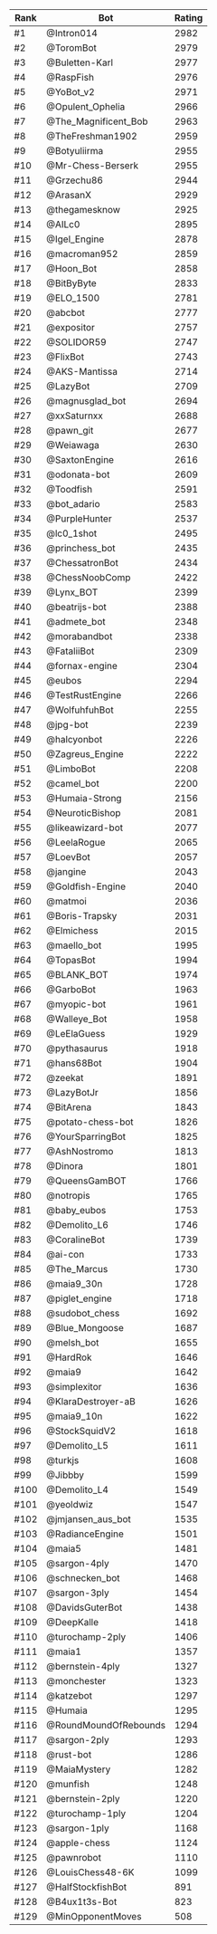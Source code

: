 Rank|Bot|Rating
---|---|---
#1|@Intron014|2982
#2|@ToromBot|2979
#3|@Buletten-Karl|2977
#4|@RaspFish|2976
#5|@YoBot_v2|2971
#6|@Opulent_Ophelia|2966
#7|@The_Magnificent_Bob|2963
#8|@TheFreshman1902|2959
#9|@Botyuliirma|2955
#10|@Mr-Chess-Berserk|2955
#11|@Grzechu86|2944
#12|@ArasanX|2929
#13|@thegamesknow|2925
#14|@AILc0|2895
#15|@Igel_Engine|2878
#16|@macroman952|2859
#17|@Hoon_Bot|2858
#18|@BitByByte|2833
#19|@ELO_1500|2781
#20|@abcbot|2777
#21|@expositor|2757
#22|@SOLIDOR59|2747
#23|@FlixBot|2743
#24|@AKS-Mantissa|2714
#25|@LazyBot|2709
#26|@magnusglad_bot|2694
#27|@xxSaturnxx|2688
#28|@pawn_git|2677
#29|@Weiawaga|2630
#30|@SaxtonEngine|2616
#31|@odonata-bot|2609
#32|@Toodfish|2591
#33|@bot_adario|2583
#34|@PurpleHunter|2537
#35|@lc0_1shot|2495
#36|@princhess_bot|2435
#37|@ChessatronBot|2434
#38|@ChessNoobComp|2422
#39|@Lynx_BOT|2399
#40|@beatrijs-bot|2388
#41|@admete_bot|2348
#42|@morabandbot|2338
#43|@FataliiBot|2309
#44|@fornax-engine|2304
#45|@eubos|2294
#46|@TestRustEngine|2266
#47|@WolfuhfuhBot|2255
#48|@jpg-bot|2239
#49|@halcyonbot|2226
#50|@Zagreus_Engine|2222
#51|@LimboBot|2208
#52|@camel_bot|2200
#53|@Humaia-Strong|2156
#54|@NeuroticBishop|2081
#55|@likeawizard-bot|2077
#56|@LeelaRogue|2065
#57|@LoevBot|2057
#58|@jangine|2043
#59|@Goldfish-Engine|2040
#60|@matmoi|2036
#61|@Boris-Trapsky|2031
#62|@Elmichess|2015
#63|@maello_bot|1995
#64|@TopasBot|1994
#65|@BLANK_BOT|1974
#66|@GarboBot|1963
#67|@myopic-bot|1961
#68|@Walleye_Bot|1958
#69|@LeElaGuess|1929
#70|@pythasaurus|1918
#71|@hans68Bot|1904
#72|@zeekat|1891
#73|@LazyBotJr|1856
#74|@BitArena|1843
#75|@potato-chess-bot|1826
#76|@YourSparringBot|1825
#77|@AshNostromo|1813
#78|@Dinora|1801
#79|@QueensGamBOT|1766
#80|@notropis|1765
#81|@baby_eubos|1753
#82|@Demolito_L6|1746
#83|@CoralineBot|1739
#84|@ai-con|1733
#85|@The_Marcus|1730
#86|@maia9_30n|1728
#87|@piglet_engine|1718
#88|@sudobot_chess|1692
#89|@Blue_Mongoose|1687
#90|@melsh_bot|1655
#91|@HardRok|1646
#92|@maia9|1642
#93|@simplexitor|1636
#94|@KlaraDestroyer-aB|1626
#95|@maia9_10n|1622
#96|@StockSquidV2|1618
#97|@Demolito_L5|1611
#98|@turkjs|1608
#99|@Jibbby|1599
#100|@Demolito_L4|1549
#101|@yeoldwiz|1547
#102|@jmjansen_aus_bot|1535
#103|@RadianceEngine|1501
#104|@maia5|1481
#105|@sargon-4ply|1470
#106|@schnecken_bot|1468
#107|@sargon-3ply|1454
#108|@DavidsGuterBot|1438
#109|@DeepKalle|1418
#110|@turochamp-2ply|1406
#111|@maia1|1357
#112|@bernstein-4ply|1327
#113|@monchester|1323
#114|@katzebot|1297
#115|@Humaia|1295
#116|@RoundMoundOfRebounds|1294
#117|@sargon-2ply|1293
#118|@rust-bot|1286
#119|@MaiaMystery|1282
#120|@munfish|1248
#121|@bernstein-2ply|1220
#122|@turochamp-1ply|1204
#123|@sargon-1ply|1168
#124|@apple-chess|1124
#125|@pawnrobot|1110
#126|@LouisChess48-6K|1099
#127|@HalfStockfishBot|891
#128|@B4ux1t3s-Bot|823
#129|@MinOpponentMoves|508
